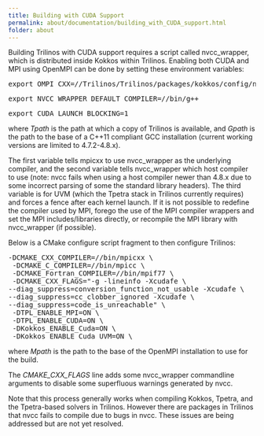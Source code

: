 ```yaml
---
title: Building with CUDA Support
permalink: about/documentation/building_with_CUDA_support.html
folder: about
---
```


Building Trilinos with CUDA support requires a script called nvcc_wrapper, which is distributed inside Kokkos within Trilinos. Enabling both CUDA and MPI using OpenMPI can be done by setting these environment variables:

<pre>export OMPI_CXX=/<Tpath>/Trilinos/Trilinos/packages/kokkos/config/nvcc_wrapper</pre>

<pre>export NVCC_WRAPPER_DEFAULT_COMPILER=/<Gpath>/bin/g++</pre>

<pre>export CUDA_LAUNCH_BLOCKING=1</pre>

where _Tpath_ is the path at which a copy of Trilinos is available, and _Gpath_ is the path to the base of a C++11 compliant GCC installation (current working versions are limited to 4.7.2-4.8.x).

The first variable tells mpicxx to use nvcc_wrapper as the underlying compiler, and the second variable tells nvcc_wrapper which host compiler to use (note: nvcc fails when using a host compiler newer than 4.8.x due to some incorrect parsing of some the standard library headers). The third variable is for UVM (which the Tpetra stack in Trilinos currently requires) and forces a fence after each kernel launch. If it is not possible to redefine the compiler used by MPI, forego the use of the MPI compiler wrappers and set the MPI includes/libraries directly, or recompile the MPI library with nvcc_wrapper (if possible).

Below is a CMake configure script fragment to then configure Trilinos:

<pre>-DCMAKE_CXX_COMPILER=/<Mpath>/bin/mpicxx \
 -DCMAKE_C_COMPILER=/<Mpath>/bin/mpicc \
 -DCMAKE_Fortran_COMPILER=/<Mpath>/bin/mpif77 \
 -DCMAKE_CXX_FLAGS="-g -lineinfo -Xcudafe \
--diag_suppress=conversion_function_not_usable -Xcudafe \
--diag_suppress=cc_clobber_ignored -Xcudafe \
--diag_suppress=code_is_unreachable" \
 -DTPL_ENABLE_MPI=ON \
 -DTPL_ENABLE_CUDA=ON \
 -DKokkos_ENABLE_Cuda=ON \
 -DKokkos_ENABLE_Cuda_UVM=ON \</pre>

where _Mpath_ is the path to the base of the OpenMPI installation to use for the build.

The _CMAKE_CXX_FLAGS_ line adds some nvcc_wrapper commandline arguments to disable some superfluous warnings generated by nvcc.

Note that this process generally works when compiling Kokkos, Tpetra, and the Tpetra-based solvers in Trilinos. However there are packages in Trilinos that nvcc fails to compile due to bugs in nvcc. These issues are being addressed but are not yet resolved.